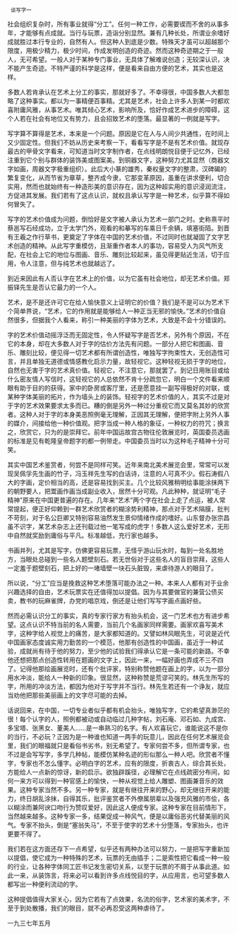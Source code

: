      谈写字一 

   社会组织复杂时，所有事业就得“分工”。任何一种工作，必需要锲而不舍的从事多年，才能够有点成就。当行与玩票，造诣分别显然。兼有几种长处，所谓业余嗜好成就胜过本行专业的，自然有人。但这种人到底是少数。特殊天才虽可以超越那个限度，用极少精力，极少时间，作成发明创造的奇迹。然而这种奇迹期之于一般人，无可希望。一般人对于某种专门事业，无具体了解难说创造；无较深认识，决不能产生奇迹。不特严谨的科学是这样，便是看来自由方便的艺术，其实也是这样。

   多数人若肯承认在艺术上分工的事实，那就好多了。不幸得很，中国多数人大都忽略了这种事实。都以为一事精便百事精。尤其是艺术，社会上许多人到某一时都欢喜附庸风雅，从事艺术。唯其倾心艺术，影响所及，恰好作成艺术进步的障碍，这个人若在社会有地位又有势力，且会招致艺术的堕落。最显著的一例就是写字。

   写字算不算得是艺术，本来是一个问题。原因是它在人与人间少共通性，在时间上又少固定性。但我们不妨从历史来考察一下，看看写字是不是有艺术价值。就现存最古的甲骨文字看来，可知道当时文字制作者，在点线明朗悦目便于记忆外，已经注重到它个别与群体的装饰美或图案美。到铜器文字，这种努力尤其显然（商器文字如画，周器文字极重组织）。此后大小篆的雄秀，秦权量文字的整肃，汉碑碣的繁复变化，从而节省为章草，整齐成今隶，它那变革原因，虽重在讲求便利，切合实用，然而也就始终有一种造形美的意识存在，因为这种超实用的意识浸润流注，方促进其发展。我们若有了这点认识，就权且承认写字是一种艺术，似乎算不得如何冒失了。

   写字的艺术价值成为问题，倒恰好是文字被人承认为艺术一部门之时。史称熹平时蔡邕写石经成功，立于太学门外，观看的和摹写的车乘日千余辆，填塞街陌。到晋有王羲之作行草书，更奠定了字体在中国的艺术价值，不过同时也就凝固了文字艺术创造的精神。从此写字重模仿，且渐重作者本人的事功，容易受人为风气所支配，在社会上它的地位与图画、音乐、雕刻比较起来，虽见得更贴近生活，切于应用，令人注意，但与纯艺术也就越远了。

   到近来因此有人否认字在艺术上的价值，以为它虽有社会地位，却无艺术价值。郑振铎先生是否认它最力的一个人。 

   艺术，是不是还许可它在给人愉快意义上证明它的价值？我们是不是可以为艺术下个简单界说，“艺术，它的作用就是能够给人一种正当无邪的愉快。”艺术的价值自然很多，但据我个人看来，称引一种美丽的字体为艺术，大致是不会十分错误的。

   字的艺术价值动摇浮泛而无固定性，令人怀疑写字是否艺术，另外有个原因，不在它的本身，却在大多数人对于字的估价方法先有问题。一部分人把它和图画、音乐、雕刻比较，便见得一切艺术都有所谓创造性，唯独写字拘束性大，无创造性可言，并且单独无道德或情感教化启示力量，故轻视它。这种轻视无损于字的地位，自然也无害于字的艺术真价值。轻视它，不注意它，那就罢了。到记日用账目或给什么密友情人写信时，这轻视它的人总依然不肯十分疏忽它，明白一个文件看来顺眼有助于目的的获得。家中的卧房或客厅里，还是愿意挂一副写得极好的对联，或某种字体美丽的拓片，作为墙头上的装饰。轻视字的艺术价值的人，其实不过是对于字的艺术效果要求太多而已。糟的倒是另外一种过分重视它而又莫名其妙的欣赏者。这种人对于字的本身美恶照例毫无理解，正因其无理解，便把字附上另外人事的媒介，间接给他一种价值观。把字当成一种人格的象征，一种权力的符咒；换言之，欣赏它，只为的是崇拜它。前年中国运故宫古物往伦敦展览时，英国委员选画的标准是见有乾隆皇帝题字的都一例带走。中国委员当时以为这种毛子精神十分可笑。

   其实中国艺术鉴赏者，何尝不是同样可笑。近年来南北美术展览会里，常常可以发现吴佩孚先生画的竹子，冯玉祥先生写的白话诗，注意的人可真不少。假石涛假八大的字画，定价相当的高，还是容易找到买主。几个比较风雅稍明绘事能涂抹两下的朝野要人，把鬻画作画当成副业收入，居然十分可观。凡此种种，就证明“毛子精神”原来在中国更普遍的存在。几年来“艺术”两个字在社会上走了点运，被人常常提起，便正好仰赖到一群艺术欣赏者的糊涂势利精神，那点对于艺术隔膜，批判不苛刻，对于名公巨卿又特别容易油然发生景仰情绪作成的嗜好。山东督办张宗昌虽不识字，某艺术杂志上还刊载过他一笔写成的虎字！多数人这么爱好艺术，无形中自然就奖励到庸俗与平凡。标准越低，充行家也越多。

   书画并列，尤其是写字，仿佛更容易玩票，无怪乎游山玩水时，每到一处名胜地方，当眼处总碰到一些名人题壁刻石。若无世俗对于这些名人的盲目崇拜，这些人一定羞于题壁刻石，把上好的一堵墙壁一块石头脏毁，来虐待游人的眼目了。

   所以说，“分工”应当是挽救这种艺术堕落可能办法之一种。本来人人都有对于业余兴趣选择的自由，艺术玩票实在还值得加以提倡。因为与其要做官的兼营公债买卖，教书的玩麻雀牌，办党的唱京戏，倒还是让他们写写字画点画好些。

   然而必需认识分工的事实，真的专家行家方有抬头机会，这一门艺术也方有进步希望。这点认识不特当前的名人需要，当前几个名画家同样需要。画家欢喜写美术字，这种字给人视觉上的痛苦，是大家都知道的。又譬如林风眠先生，可说是近代中国画家态度诚实用力勤苦的一个模范，他那有创造性的中国画，虽近于一种试验，成就尚有待于他的努力，至少他的试验我们得承认它是一条可能的新路。不幸他还想把那点创造性转用在题画的文字上，因此一来，一幅好画也弄成不三不四了。记得他那绘画展览时，还有个批评家，特别称赞他题在画上的字，以为一部分用水冲淡，能给人一种新的印象。很显然，这种称赞是荒谬可笑的。林先生所写的字，所用的冲淡方法，都因为他对于写字并不当行。林先生若还有一个诤友，就应当劝他把那些美丽画上的文字尽可能的去掉。

   话说回来，在中国，一切专业者似乎都有机会抬头，唯独写字，它的希望真渺茫的很！每个认字的人，照例都被动或自动临过几种字帖，刘石庵、邓石如、九成宫、多宝塔、张黑女、董美人……是一串熟习的名字。有人欢喜玩它，谁能说这不是你的当行，不必玩？正因为是一种谁也知道一两手的玩意儿，因此在任何艺术展览会里，我们的眼福就只是看俗书劣书，别无希望了。专家何尝不多，但所谓专家，也不过是会写写字，多学几种帖，能模仿某种名迹的形似那么一种人吧。欣赏者不懂字，专家也不怎么懂字。必明白字的艺术，应有的限度，折衷古人，综合其长处，方能给人一点新的惊讶，新的启示。欲独辟蹊径，必理解它在点线疏密分布间，如何一来方可以得到一种官感上的愉快，一种从视觉上给人雕塑、图画兼音乐的效果。这种专家当然不多。另一种专家，就是有继往开来的野心，却无继往开来的能力，终日胡乱涂抹，自得其乐，批评鉴赏者不外僚属朋辈以及强充风雅的市侩，各以糊涂而兼阿谀口吻行为赞叹爱好，因此这人便成专家。这种专家在目前情形下，当然越来越多。这种专家一多，结果促成一种风气，便是以庸俗恶劣代替美丽的风气。专家不抬头，倒是“塞翁失马”，不至于使字的艺术十分堕落，专家抬头，也许更要不得了。

   我们若在这方面还存下一点希望，似乎还有两种办法可以努力，一是把写字重新加以提倡，使它成为一种特殊的艺术，玩票的无由插手；二是索性把它看成一种一般的行业，让各种字体同工匠书记发生密切关系，以至于玩票的不屑于从事此道。如此一来，从装饰言，将来必可以看到许多点线悦目的字，从应用言，也可望多数人都写出一种便利流动的字。

   这种提倡值得大家关心，因为它若有了点效果，名流的俗字，艺术家的美术字，不至于到处散播，我们的眼目，就不必再忍受这两种虐待了。 

   一九三七年五月 

